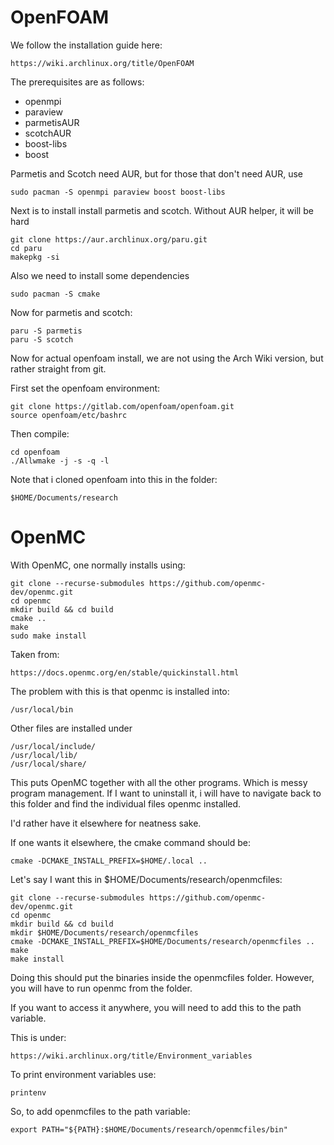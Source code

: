 # OpenFOAM

We follow the installation guide here:

```
https://wiki.archlinux.org/title/OpenFOAM
```

The prerequisites are as follows:

- openmpi
- paraview
- parmetisAUR
- scotchAUR
- boost-libs
- boost

Parmetis and Scotch need AUR, but for those that don't need AUR, use 

```
sudo pacman -S openmpi paraview boost boost-libs
```



Next is to install install parmetis and scotch. 
Without AUR helper, it will be hard 

```
git clone https://aur.archlinux.org/paru.git
cd paru 
makepkg -si
```

Also we need to install some dependencies

```
sudo pacman -S cmake
```
Now for parmetis and scotch:
```
paru -S parmetis
paru -S scotch
```

Now for actual openfoam install, we are not using the Arch Wiki version,
but rather straight from git.

First set the openfoam environment:

```
git clone https://gitlab.com/openfoam/openfoam.git
source openfoam/etc/bashrc
```

Then compile:

```
cd openfoam 
./Allwmake -j -s -q -l
```

Note that i cloned openfoam into this in the folder:

```
$HOME/Documents/research
```


# OpenMC

With OpenMC, one normally installs using:

```
git clone --recurse-submodules https://github.com/openmc-dev/openmc.git
cd openmc
mkdir build && cd build
cmake ..
make
sudo make install
```

Taken from:

```
https://docs.openmc.org/en/stable/quickinstall.html
```

The problem with this is that openmc is installed into:

```
/usr/local/bin
```

Other files are installed under 

```
/usr/local/include/
/usr/local/lib/
/usr/local/share/
```

This puts OpenMC together with all the other programs. Which is messy 
program management. If I want to uninstall it, i will have to navigate 
back to this folder and find the individual files openmc installed.

I'd rather have it elsewhere for neatness sake.

If one wants it elsewhere, the cmake command should be:

```
cmake -DCMAKE_INSTALL_PREFIX=$HOME/.local ..
```

Let's say I want this in $HOME/Documents/research/openmcfiles:

```
git clone --recurse-submodules https://github.com/openmc-dev/openmc.git
cd openmc
mkdir build && cd build
mkdir $HOME/Documents/research/openmcfiles
cmake -DCMAKE_INSTALL_PREFIX=$HOME/Documents/research/openmcfiles ..
make
make install
```

Doing this should put the binaries inside the openmcfiles folder. 
However, you will have to run openmc from the folder.

If you want to access it anywhere, you will need to add this to the path 
variable. 

This is under:

```
https://wiki.archlinux.org/title/Environment_variables
```

To print environment variables use:

```
printenv
```


So, to add openmcfiles to the path variable:

```
export PATH="${PATH}:$HOME/Documents/research/openmcfiles/bin"
```













































